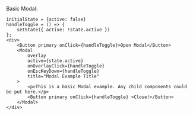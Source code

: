 Basic Modal:

    initialState = {active: false}
    handleToggle = () => {
        setState({ active: !state.active })
    };
    <div> 
        <Button primary onClick={handleToggle}>Open Modal</Button>
        <Modal 
            overlay
            active={state.active} 
            onOverlayClick={handleToggle} 
            onEscKeyDown={handleToggle}
            title="Modal Example Title"
        >
            <p>This is a basic Modal example. Any child components could be put here.</p>
            <Button primary onClick={handleToggle} >Close!</Button>
        </Modal>
	</div>